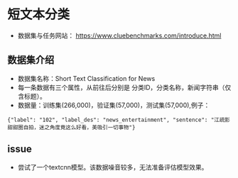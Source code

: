 # 短文本分类

- 数据集与任务网站： <https://www.cluebenchmarks.com/introduce.html>

## 数据集介绍

- 数据集名称：Short Text Classification for News
- 每一条数据有三个属性，从前往后分别是 分类ID，分类名称，新闻字符串（仅含标题）。
- 数据量：训练集(266,000)，验证集(57,000)，测试集(57,000),例子：

~~~shell
{"label": "102", "label_des": "news_entertainment", "sentence": "江疏影甜甜圈自拍，迷之角度竟这么好看，美吸引一切事物"}
~~~

## issue

- 尝试了一个textcnn模型。该数据噪音较多，无法准备评估模型效果。